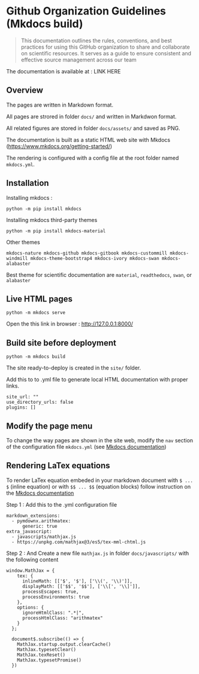 # Github Organization Guidelines (Mkdocs build)

> This documentation outlines the rules, conventions, and best practices for using this GitHub organization to share and collaborate on scientific resources. It serves as a guide to ensure consistent and effective source management across our team

The documentation is available at : LINK HERE

## Overview

The pages are written in Markdown format.

All pages are strored in folder `docs/` and written in Markdwon format.

All related figures are stored in folder `docs/assets/` and saved as PNG.

The documentation is built as a static HTML web site with Mkdocs (https://www.mkdocs.org/getting-started/)

The rendering is configured with a config file at the root folder named `mkdocs.yml`.

## Installation 

Installing mkdocs :

```
python -m pip install mkdocs
```

Installing mkdocs third-party themes

```
python -m pip install mkdocs-material
```

Other themes 

```
mkdocs-nature mkdocs-github mkdocs-gitbook mkdocs-custommill mkdocs-windmill mkdocs-theme-bootstrap4 mkdocs-ivory mkdocs-swan mkdocs-alabaster
```

Best theme for scientific documentation are `material`, 
 `readthedocs`, `swan`, or `alabaster`


## Live HTML pages

```
python -m mkdocs serve
```

Open the this link in browser : http://127.0.0.1:8000/


## Build site before deployment

```
python -m mkdocs build
```

The site ready-to-deploy is created in the `site/` folder.

Add this to to .yml file to generate local HTML documentation with proper links.

```
site_url: ""
use_directory_urls: false
plugins: []
```

## Modify the page menu

To change the way pages are shown in the site web, modify the `nav` section of the configuration file `mkdocs.yml` (see [Mkdocs documentation](https://www.mkdocs.org/user-guide/configuration/#documentation-layout))

## Rendering LaTex equations

To render LaTex equation embeded in your markdown document with `$ ... $` (inline equation) or with `$$ ... $$` (equation blocks) follow instruction on the [Mkdocs documentation](https://squidfunk.github.io/mkdocs-material/reference/math/#mathjax-mkdocsyml)  

Step 1 : Add this to the .yml configuration file

```
markdown_extensions:
  - pymdownx.arithmatex:
      generic: true
extra_javascript:
  - javascripts/mathjax.js
  - https://unpkg.com/mathjax@3/es5/tex-mml-chtml.js
```

Step 2 : And Create a new file `mathjax.js` in folder `docs/javascripts/` with the following content

```
window.MathJax = {
    tex: {
      inlineMath: [['$', '$'], ['\\(', '\\)']],
      displayMath: [['$$', '$$'], ['\\[', '\\]']],
      processEscapes: true,
      processEnvironments: true
    },
    options: {
      ignoreHtmlClass: ".*|",
      processHtmlClass: "arithmatex"
    }
  };
  
  document$.subscribe(() => { 
    MathJax.startup.output.clearCache()
    MathJax.typesetClear()
    MathJax.texReset()
    MathJax.typesetPromise()
  })
```
